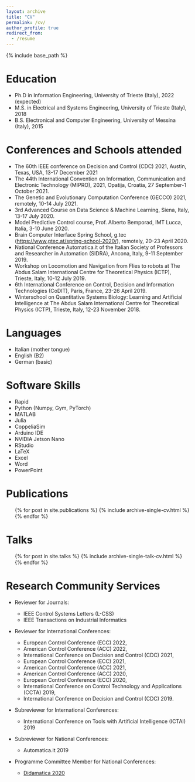 ```yaml
---
layout: archive
title: "CV"
permalink: /cv/
author_profile: true
redirect_from:
  - /resume
---
```


{% include base_path %}

Education
======
* Ph.D in Information Engineering, University of Trieste (Italy), 2022 (expected)
* M.S. in Electrical and Systems Engineering, University of Trieste (Italy), 2018
* B.S. Electronical and Computer Engineering, University of Messina (Italy), 2015

Conferences and Schools attended
======
* The 60th IEEE conference on Decision and Control (CDC) 2021, Austin, Texas, USA, 13-17 December 2021
* The 44th International Convention on Information, Communication and Electronic Technology (MIPRO), 2021, Opatija, Croatia, 27 September-1 October 2021.
* The Genetic and Evolutionary Computation Conference (GECCO) 2021, remotely, 10-14 July 2021.
* 3rd Advanced Course on Data Science & Machine Learning, Siena, Italy, 13-17 July 2020.
* Model Predictive Control course, Prof. Alberto Bemporad, IMT Lucca, Italia, 3-10 June 2020.
* Brain Computer Interface Spring School, g.tec (https://www.gtec.at/spring-school-2020/), remotely, 20-23 April 2020.
* National Conference Automatica.it of the Italian Society of Professors and Researcher in Automation (SIDRA), Ancona, Italy, 9-11 September 2019.
* Workshop on Locomotion and Navigation from Flies to robots at The Abdus Salam International Centre for Theoretical Physics (ICTP), Trieste, Italy, 10-12 July 2019.
* 6th International Conference on Control, Decision and Information Technologies (CoDIT), Paris, France, 23-26 April 2019.
* Winterschool on Quantitative Systems Biology: Learning and Artificial Intelligence at The Abdus Salam International Centre for Theoretical Physics (ICTP), Trieste, Italy, 12-23 November 2018.

Languages
======
* Italian (mother tongue)
* English (B2)
* German (basic)

Software Skills
======
* Rapid
* Python (Numpy, Gym, PyTorch)
* MATLAB
* Julia
* CoppeliaSim
* Arduino IDE
* NVIDIA Jetson Nano
* RStudio
* LaTeX
* Excel
* Word
* PowerPoint

Publications
======
  <ul>{% for post in site.publications %}
    {% include archive-single-cv.html %}
  {% endfor %}</ul>
  
Talks
======
  <ul>{% for post in site.talks %}
    {% include archive-single-talk-cv.html %}
  {% endfor %}</ul>
  
Research Community Services 
======
* Reviewer for Journals:
  * IEEE Control Systems Letters (L-CSS)
  * IEEE Transactions on Industrial Informatics
 
* Reviewer for International Conferences:
  * European Control Conference (ECC) 2022,
  * American Control Conference (ACC) 2022,
  * International Conference on Decision and Control (CDC) 2021,
  * European Control Conference (ECC) 2021,
  * American Control Conference (ACC) 2021,
  * American Control Conference (ACC) 2020,
  * European Control Conference (ECC) 2020,
  * International Conference on Control Technology and Applications (CCTA) 2019,
  * International Conference on Decision and Control (CDC) 2019.

* Subreviewer for International Conferences:
  * International Conference on Tools with Artificial Intelligence (ICTAI) 2019
   
* Subreviewer for National Conferences:
  * Automatica.it 2019

* Programme Committee Member for National Conferences:
  * [Didamatica 2020](https://www.aicanet.it/documents/10776/2999927/Comitati+Didamatica+2020/a98f757e-0ce3-46b2-95d6-7ff2276bc455) 
